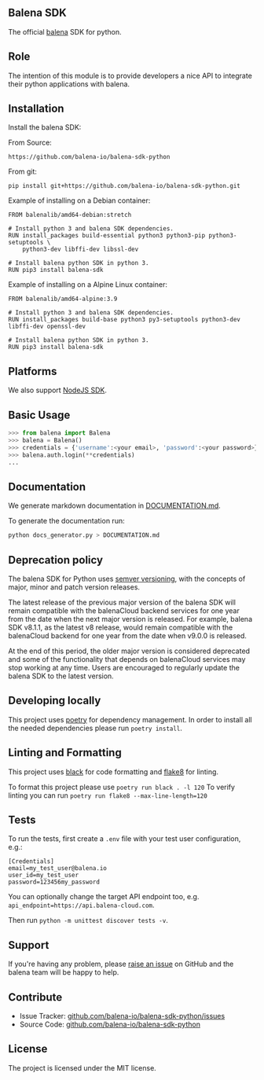Balena SDK
---------

The official [balena](https://balena.io/) SDK for python.

Role
----

The intention of this module is to provide developers a nice API to integrate their python applications with balena.

Installation
------------

Install the balena SDK:

From Source:
```
https://github.com/balena-io/balena-sdk-python
```

From git:
```
pip install git+https://github.com/balena-io/balena-sdk-python.git
```

Example of installing on a Debian container:
```
FROM balenalib/amd64-debian:stretch

# Install python 3 and balena SDK dependencies.
RUN install_packages build-essential python3 python3-pip python3-setuptools \
    python3-dev libffi-dev libssl-dev

# Install balena python SDK in python 3.
RUN pip3 install balena-sdk
```

Example of installing on a Alpine Linux container:
```
FROM balenalib/amd64-alpine:3.9

# Install python 3 and balena SDK dependencies.
RUN install_packages build-base python3 py3-setuptools python3-dev libffi-dev openssl-dev

# Install balena python SDK in python 3.
RUN pip3 install balena-sdk
```

Platforms
---------

We also support [NodeJS SDK](https://github.com/balena-io/balena-sdk).

Basic Usage
-----------

```python
>>> from balena import Balena
>>> balena = Balena()
>>> credentials = {'username':<your email>, 'password':<your password>}
>>> balena.auth.login(**credentials)
...
```

Documentation
-------------

We generate markdown documentation in [DOCUMENTATION.md](https://github.com/balena-io/balena-sdk-python/blob/master/DOCUMENTATION.md).

To generate the documentation run:
```bash
python docs_generator.py > DOCUMENTATION.md
```

Deprecation policy
------------------

The balena SDK for Python uses [semver versioning](https://semver.org/), with the concepts of major, minor and patch version releases.

The latest release of the previous major version of the balena SDK will remain compatible with the balenaCloud backend services for one year from the date when the next major version is released.
For example, balena SDK v8.1.1, as the latest v8 release, would remain compatible with the balenaCloud backend for one year from the date when v9.0.0 is released.

At the end of this period, the older major version is considered deprecated and some of the functionality that depends on balenaCloud services may stop working at any time.
Users are encouraged to regularly update the balena SDK to the latest version.

Developing locally
-----
This project uses [poetry](https://python-poetry.org/) for dependency management. In order to install all the needed dependencies please run `poetry install`.

Linting and Formatting
-----
This project uses [black](https://pypi.org/project/black/) for code formatting and [flake8](https://flake8.pycqa.org/en/latest/) for linting.

To format this project please use `poetry run black . -l 120`
To verify linting you can run `poetry run flake8 --max-line-length=120`

Tests
-----

To run the tests, first create a `.env` file with your test user configuration, e.g.:

```
[Credentials]
email=my_test_user@balena.io
user_id=my_test_user
password=123456my_password
```

You can optionally change the target API endpoint too, e.g. `api_endpoint=https://api.balena-cloud.com`.

Then run `python -m unittest discover tests -v`.

Support
-------

If you're having any problem, please [raise an issue](https://github.com/balena-io/balena-sdk-python/issues/new) on GitHub and the balena team will be happy to help.

Contribute
----------

- Issue Tracker: [github.com/balena-io/balena-sdk-python/issues](https://github.com/balena-io/balena-sdk-python/issues)
- Source Code: [github.com/balena-io/balena-sdk-python](https://github.com/balena-io/balena-sdk-python)

License
-------

The project is licensed under the MIT license.

